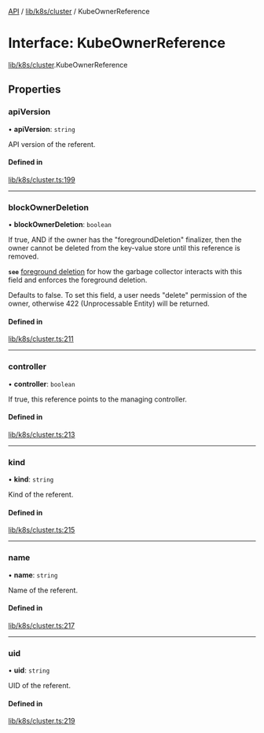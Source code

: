 [API](../API.md) / [lib/k8s/cluster](../modules/lib_k8s_cluster.md) / KubeOwnerReference

# Interface: KubeOwnerReference

[lib/k8s/cluster](../modules/lib_k8s_cluster.md).KubeOwnerReference

## Properties

### apiVersion

• **apiVersion**: `string`

API version of the referent.

#### Defined in

[lib/k8s/cluster.ts:199](https://github.com/headlamp-k8s/headlamp/blob/072d2509b/frontend/src/lib/k8s/cluster.ts#L199)

___

### blockOwnerDeletion

• **blockOwnerDeletion**: `boolean`

If true, AND if the owner has the "foregroundDeletion" finalizer, then the owner cannot
be deleted from the key-value store until this reference is removed.

**`see`** [foreground deletion](https://kubernetes.io/docs/concepts/architecture/garbage-collection/#foreground-deletion)
for how the garbage collector interacts with this field and enforces the foreground deletion.

Defaults to false. To set this field, a user needs "delete" permission of the owner,
otherwise 422 (Unprocessable Entity) will be returned.

#### Defined in

[lib/k8s/cluster.ts:211](https://github.com/headlamp-k8s/headlamp/blob/072d2509b/frontend/src/lib/k8s/cluster.ts#L211)

___

### controller

• **controller**: `boolean`

If true, this reference points to the managing controller.

#### Defined in

[lib/k8s/cluster.ts:213](https://github.com/headlamp-k8s/headlamp/blob/072d2509b/frontend/src/lib/k8s/cluster.ts#L213)

___

### kind

• **kind**: `string`

Kind of the referent.

#### Defined in

[lib/k8s/cluster.ts:215](https://github.com/headlamp-k8s/headlamp/blob/072d2509b/frontend/src/lib/k8s/cluster.ts#L215)

___

### name

• **name**: `string`

Name of the referent.

#### Defined in

[lib/k8s/cluster.ts:217](https://github.com/headlamp-k8s/headlamp/blob/072d2509b/frontend/src/lib/k8s/cluster.ts#L217)

___

### uid

• **uid**: `string`

UID of the referent.

#### Defined in

[lib/k8s/cluster.ts:219](https://github.com/headlamp-k8s/headlamp/blob/072d2509b/frontend/src/lib/k8s/cluster.ts#L219)

